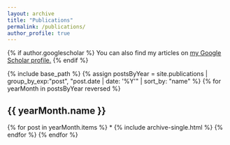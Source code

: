 ```yaml
---
layout: archive
title: "Publications"
permalink: /publications/
author_profile: true
---
```


{% if author.googlescholar %}
  You can also find my articles on <u><a href="{{author.googlescholar}}">my Google Scholar profile</a>.</u>
{% endif %}

{% include base_path %}
{% assign postsByYear = site.publications | group_by_exp:"post", "post.date | date: '%Y'" | sort_by: "name" %}
{% for yearMonth in postsByYear reversed %}
  <h2>{{ yearMonth.name }}</h2>
      {% for post in yearMonth.items %}
       * {% include archive-single.html %}
      {% endfor %}
{% endfor %}

